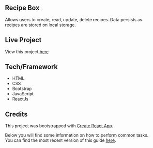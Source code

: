 ## Recipe Box
Allows users to create, read, update, delete recipes. Data persists as recipes are stored on local storage.

## Live Project
View this project [here](http://aaronmassey.pro/180Websites/Day-9/)

## Tech/Framework
* HTML
* CSS
* Bootstrap
* JavaScript
* ReactJs

## Credits
This project was bootstrapped with [Create React App](https://github.com/facebookincubator/create-react-app).

Below you will find some information on how to perform common tasks.<br>
You can find the most recent version of this guide [here](https://github.com/facebookincubator/create-react-app/blob/master/packages/react-scripts/template/README.md).
